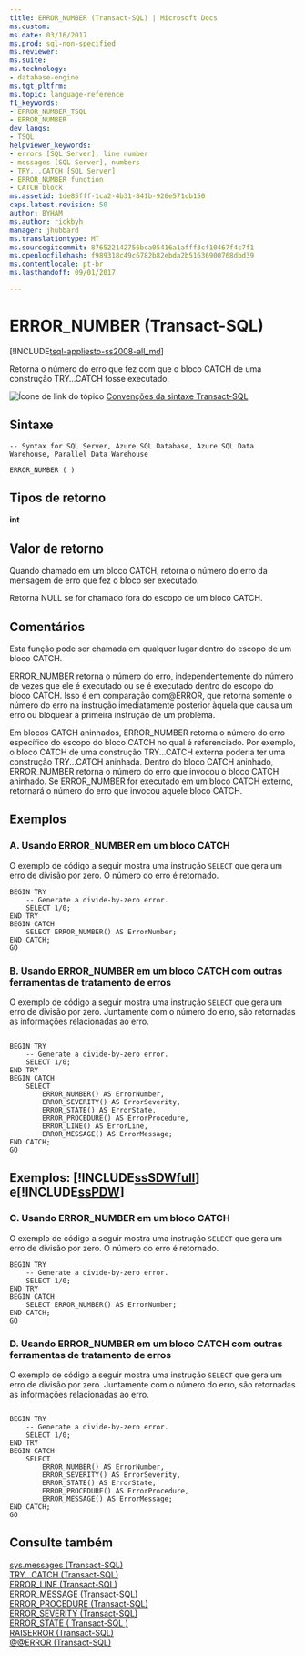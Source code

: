 ```yaml
---
title: ERROR_NUMBER (Transact-SQL) | Microsoft Docs
ms.custom: 
ms.date: 03/16/2017
ms.prod: sql-non-specified
ms.reviewer: 
ms.suite: 
ms.technology:
- database-engine
ms.tgt_pltfrm: 
ms.topic: language-reference
f1_keywords:
- ERROR_NUMBER_TSQL
- ERROR_NUMBER
dev_langs:
- TSQL
helpviewer_keywords:
- errors [SQL Server], line number
- messages [SQL Server], numbers
- TRY...CATCH [SQL Server]
- ERROR_NUMBER function
- CATCH block
ms.assetid: 1de85fff-1ca2-4b31-841b-926e571cb150
caps.latest.revision: 50
author: BYHAM
ms.author: rickbyh
manager: jhubbard
ms.translationtype: MT
ms.sourcegitcommit: 876522142756bca05416a1afff3cf10467f4c7f1
ms.openlocfilehash: f989318c49c6782b82ebda2b51636900768dbd39
ms.contentlocale: pt-br
ms.lasthandoff: 09/01/2017

---
```

# <a name="errornumber-transact-sql"></a>ERROR_NUMBER (Transact-SQL)
[!INCLUDE[tsql-appliesto-ss2008-all_md](../../includes/tsql-appliesto-ss2008-all-md.md)]

  Retorna o número do erro que fez com que o bloco CATCH de uma construção TRY…CATCH fosse executado.  
  
 ![Ícone de link do tópico](../../database-engine/configure-windows/media/topic-link.gif "Topic link icon") [Convenções da sintaxe Transact-SQL](../../t-sql/language-elements/transact-sql-syntax-conventions-transact-sql.md)  
  
## <a name="syntax"></a>Sintaxe  
  
```  
-- Syntax for SQL Server, Azure SQL Database, Azure SQL Data Warehouse, Parallel Data Warehouse  
  
ERROR_NUMBER ( )  
```  
  
## <a name="return-types"></a>Tipos de retorno  
 **int**  
  
## <a name="return-value"></a>Valor de retorno  
 Quando chamado em um bloco CATCH, retorna o número do erro da mensagem de erro que fez o bloco ser executado.  
  
 Retorna NULL se for chamado fora do escopo de um bloco CATCH.  
  
## <a name="remarks"></a>Comentários  
 Esta função pode ser chamada em qualquer lugar dentro do escopo de um bloco CATCH.  
  
 ERROR_NUMBER retorna o número do erro, independentemente do número de vezes que ele é executado ou se é executado dentro do escopo do bloco CATCH. Isso é em comparação com@ERROR, que retorna somente o número do erro na instrução imediatamente posterior àquela que causa um erro ou bloquear a primeira instrução de um problema.  
  
 Em blocos CATCH aninhados, ERROR_NUMBER retorna o número do erro específico do escopo do bloco CATCH no qual é referenciado. Por exemplo, o bloco CATCH de uma construção TRY...CATCH externa poderia ter uma construção TRY...CATCH aninhada. Dentro do bloco CATCH aninhado, ERROR_NUMBER retorna o número do erro que invocou o bloco CATCH aninhado. Se ERROR_NUMBER for executado em um bloco CATCH externo, retornará o número do erro que invocou aquele bloco CATCH.  
  
## <a name="examples"></a>Exemplos  
  
### <a name="a-using-errornumber-in-a-catch-block"></a>A. Usando ERROR_NUMBER em um bloco CATCH  
 O exemplo de código a seguir mostra uma instrução `SELECT` que gera um erro de divisão por zero. O número do erro é retornado.  
  
```  
BEGIN TRY  
    -- Generate a divide-by-zero error.  
    SELECT 1/0;  
END TRY  
BEGIN CATCH  
    SELECT ERROR_NUMBER() AS ErrorNumber;  
END CATCH;  
GO  
```  
  
### <a name="b-using-errornumber-in-a-catch-block-with-other-error-handling-tools"></a>B. Usando ERROR_NUMBER em um bloco CATCH com outras ferramentas de tratamento de erros  
 O exemplo de código a seguir mostra uma instrução `SELECT` que gera um erro de divisão por zero. Juntamente com o número do erro, são retornadas as informações relacionadas ao erro.  
  
```  
  
BEGIN TRY  
    -- Generate a divide-by-zero error.  
    SELECT 1/0;  
END TRY  
BEGIN CATCH  
    SELECT  
        ERROR_NUMBER() AS ErrorNumber,  
        ERROR_SEVERITY() AS ErrorSeverity,  
        ERROR_STATE() AS ErrorState,  
        ERROR_PROCEDURE() AS ErrorProcedure,  
        ERROR_LINE() AS ErrorLine,  
        ERROR_MESSAGE() AS ErrorMessage;  
END CATCH;  
GO  
```  
  
## <a name="examples-includesssdwfullincludessssdwfull-mdmd-and-includesspdwincludessspdw-mdmd"></a>Exemplos: [!INCLUDE[ssSDWfull](../../includes/sssdwfull-md.md)] e[!INCLUDE[ssPDW](../../includes/sspdw-md.md)]  
  
### <a name="c-using-errornumber-in-a-catch-block"></a>C. Usando ERROR_NUMBER em um bloco CATCH  
 O exemplo de código a seguir mostra uma instrução `SELECT` que gera um erro de divisão por zero. O número do erro é retornado.  
  
```  
BEGIN TRY  
    -- Generate a divide-by-zero error.  
    SELECT 1/0;  
END TRY  
BEGIN CATCH  
    SELECT ERROR_NUMBER() AS ErrorNumber;  
END CATCH;  
GO  
```  
  
### <a name="d-using-errornumber-in-a-catch-block-with-other-error-handling-tools"></a>D. Usando ERROR_NUMBER em um bloco CATCH com outras ferramentas de tratamento de erros  
 O exemplo de código a seguir mostra uma instrução `SELECT` que gera um erro de divisão por zero. Juntamente com o número do erro, são retornadas as informações relacionadas ao erro.  
  
```  
  
BEGIN TRY  
    -- Generate a divide-by-zero error.  
    SELECT 1/0;  
END TRY  
BEGIN CATCH  
    SELECT  
        ERROR_NUMBER() AS ErrorNumber,  
        ERROR_SEVERITY() AS ErrorSeverity,  
        ERROR_STATE() AS ErrorState,  
        ERROR_PROCEDURE() AS ErrorProcedure,  
        ERROR_MESSAGE() AS ErrorMessage;  
END CATCH;  
GO  
```  
  
## <a name="see-also"></a>Consulte também  
 [sys.messages &#40;Transact-SQL&#41;](../../relational-databases/system-catalog-views/messages-for-errors-catalog-views-sys-messages.md)   
 [TRY...CATCH &#40;Transact-SQL&#41;](../../t-sql/language-elements/try-catch-transact-sql.md)   
 [ERROR_LINE &#40;Transact-SQL&#41;](../../t-sql/functions/error-line-transact-sql.md)   
 [ERROR_MESSAGE &#40;Transact-SQL&#41;](../../t-sql/functions/error-message-transact-sql.md)   
 [ERROR_PROCEDURE &#40;Transact-SQL&#41;](../../t-sql/functions/error-procedure-transact-sql.md)   
 [ERROR_SEVERITY &#40;Transact-SQL&#41;](../../t-sql/functions/error-severity-transact-sql.md)   
 [ERROR_STATE &#40; Transact-SQL &#41;](../../t-sql/functions/error-state-transact-sql.md)   
 [RAISERROR &#40;Transact-SQL&#41;](../../t-sql/language-elements/raiserror-transact-sql.md)   
 [@@ERROR &#40;Transact-SQL&#41;](../../t-sql/functions/error-transact-sql.md)  
  
  


